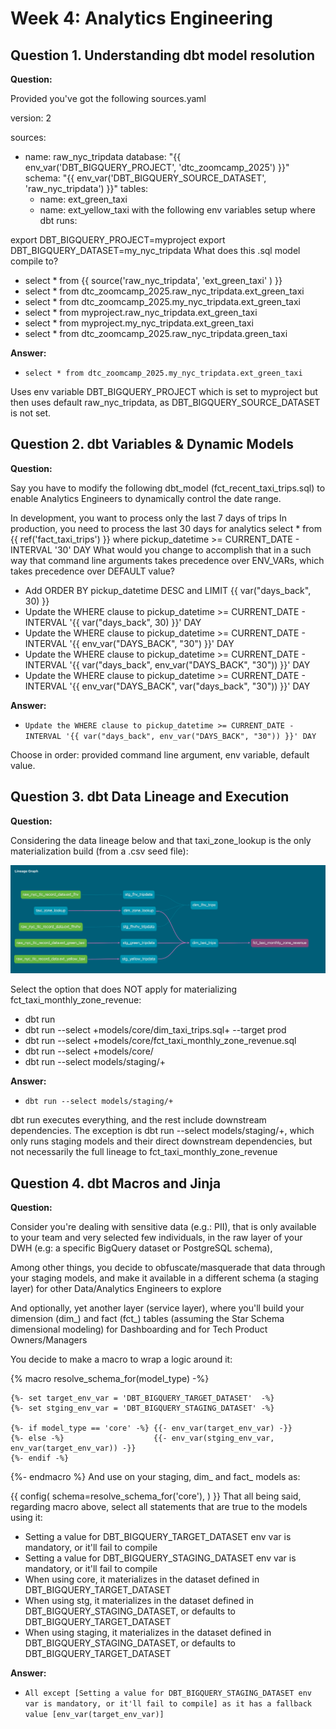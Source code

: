 # Week 4: Analytics Engineering

## Question 1. Understanding dbt model resolution

**Question:**

Provided you've got the following sources.yaml

version: 2

sources:
  - name: raw_nyc_tripdata
    database: "{{ env_var('DBT_BIGQUERY_PROJECT', 'dtc_zoomcamp_2025') }}"
    schema:   "{{ env_var('DBT_BIGQUERY_SOURCE_DATASET', 'raw_nyc_tripdata') }}"
    tables:
      - name: ext_green_taxi
      - name: ext_yellow_taxi
with the following env variables setup where dbt runs:

export DBT_BIGQUERY_PROJECT=myproject
export DBT_BIGQUERY_DATASET=my_nyc_tripdata
What does this .sql model compile to?

- select * from {{ source('raw_nyc_tripdata', 'ext_green_taxi' ) }}
- select * from dtc_zoomcamp_2025.raw_nyc_tripdata.ext_green_taxi
- select * from dtc_zoomcamp_2025.my_nyc_tripdata.ext_green_taxi
- select * from myproject.raw_nyc_tripdata.ext_green_taxi
- select * from myproject.my_nyc_tripdata.ext_green_taxi
- select * from dtc_zoomcamp_2025.raw_nyc_tripdata.green_taxi

**Answer:**

- `select * from dtc_zoomcamp_2025.my_nyc_tripdata.ext_green_taxi`

Uses env variable DBT_BIGQUERY_PROJECT which is set to myproject but then uses default raw_nyc_tripdata, as DBT_BIGQUERY_SOURCE_DATASET is not set.


## Question 2. dbt Variables & Dynamic Models

**Question:**

Say you have to modify the following dbt_model (fct_recent_taxi_trips.sql) to enable Analytics Engineers to dynamically control the date range.

In development, you want to process only the last 7 days of trips
In production, you need to process the last 30 days for analytics
select *
from {{ ref('fact_taxi_trips') }}
where pickup_datetime >= CURRENT_DATE - INTERVAL '30' DAY
What would you change to accomplish that in a such way that command line arguments takes precedence over ENV_VARs, which takes precedence over DEFAULT value?

- Add ORDER BY pickup_datetime DESC and LIMIT {{ var("days_back", 30) }}
- Update the WHERE clause to pickup_datetime >= CURRENT_DATE - INTERVAL '{{ var("days_back", 30) }}' DAY
- Update the WHERE clause to pickup_datetime >= CURRENT_DATE - INTERVAL '{{ env_var("DAYS_BACK", "30") }}' DAY
- Update the WHERE clause to pickup_datetime >= CURRENT_DATE - INTERVAL '{{ var("days_back", env_var("DAYS_BACK", "30")) }}' DAY
- Update the WHERE clause to pickup_datetime >= CURRENT_DATE - INTERVAL '{{ env_var("DAYS_BACK", var("days_back", "30")) }}' DAY

**Answer:**

- `Update the WHERE clause to pickup_datetime >= CURRENT_DATE - INTERVAL '{{ var("days_back", env_var("DAYS_BACK", "30")) }}' DAY`

Choose in order: provided command line argument, env variable, default value.


## Question 3. dbt Data Lineage and Execution

**Question:**

Considering the data lineage below and that taxi_zone_lookup is the only materialization build (from a .csv seed file):

![alt text](image.png)

Select the option that does NOT apply for materializing fct_taxi_monthly_zone_revenue:

- dbt run
- dbt run --select +models/core/dim_taxi_trips.sql+ --target prod
- dbt run --select +models/core/fct_taxi_monthly_zone_revenue.sql
- dbt run --select +models/core/
- dbt run --select models/staging/+

**Answer:**

- `dbt run --select models/staging/+`

dbt run executes everything, and the rest include downstream dependencies. The exception is dbt run --select models/staging/+, which only runs staging models and their direct downstream dependencies, but not necessarily the full lineage to fct_taxi_monthly_zone_revenue


## Question 4. dbt Macros and Jinja

**Question:**

Consider you're dealing with sensitive data (e.g.: PII), that is only available to your team and very selected few individuals, in the raw layer of your DWH (e.g: a specific BigQuery dataset or PostgreSQL schema),

Among other things, you decide to obfuscate/masquerade that data through your staging models, and make it available in a different schema (a staging layer) for other Data/Analytics Engineers to explore

And optionally, yet another layer (service layer), where you'll build your dimension (dim_) and fact (fct_) tables (assuming the Star Schema dimensional modeling) for Dashboarding and for Tech Product Owners/Managers

You decide to make a macro to wrap a logic around it:

{% macro resolve_schema_for(model_type) -%}

    {%- set target_env_var = 'DBT_BIGQUERY_TARGET_DATASET'  -%}
    {%- set stging_env_var = 'DBT_BIGQUERY_STAGING_DATASET' -%}

    {%- if model_type == 'core' -%} {{- env_var(target_env_var) -}}
    {%- else -%}                    {{- env_var(stging_env_var, env_var(target_env_var)) -}}
    {%- endif -%}

{%- endmacro %}
And use on your staging, dim_ and fact_ models as:

{{ config(
    schema=resolve_schema_for('core'), 
) }}
That all being said, regarding macro above, select all statements that are true to the models using it:

- Setting a value for DBT_BIGQUERY_TARGET_DATASET env var is mandatory, or it'll fail to compile
- Setting a value for DBT_BIGQUERY_STAGING_DATASET env var is mandatory, or it'll fail to compile
- When using core, it materializes in the dataset defined in DBT_BIGQUERY_TARGET_DATASET
- When using stg, it materializes in the dataset defined in DBT_BIGQUERY_STAGING_DATASET, or defaults to DBT_BIGQUERY_TARGET_DATASET
- When using staging, it materializes in the dataset defined in DBT_BIGQUERY_STAGING_DATASET, or defaults to DBT_BIGQUERY_TARGET_DATASET


**Answer:**

- `All except [Setting a value for DBT_BIGQUERY_STAGING_DATASET env var is mandatory, or it'll fail to compile] as it has a fallback value [env_var(target_env_var)]`